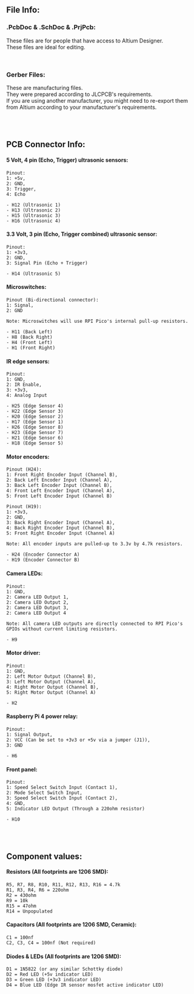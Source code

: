 ## File Info:

### .PcbDoc & .SchDoc & .PrjPcb:
These files are for people that have access to Altium Designer.<br>
These files are ideal for editing.<br>

<br>

### Gerber Files:
These are manufacturing files.<br>
They were prepared according to JLCPCB's requirements.<br>
If you are using another manufacturer, you might need to re-export them from Altium according to your manufacturer's requirements.<br>

<br>
<br>

## PCB Connector Info:

#### 5 Volt, 4 pin (Echo, Trigger) ultrasonic sensors:
    Pinout: 
    1: +5v, 
    2: GND, 
    3: Trigger, 
    4: Echo
    
    - H12 (Ultrasonic 1)
    - H13 (Ultrasonic 2)
    - H15 (Ultrasonic 3)
    - H16 (Ultrasonic 4)

#### 3.3 Volt, 3 pin (Echo, Trigger combined) ultrasonic sensor:
    Pinout: 
    1: +3v3, 
    2: GND, 
    3: Signal Pin (Echo + Trigger)

    - H14 (Ultrasonic 5)

#### Microswitches:
    Pinout (Bi-directional connector): 
    1: Signal, 
    2: GND
    
    Note: Microswitches will use RPI Pico's internal pull-up resistors.

    - H11 (Back Left)
    - H8 (Back Right)
    - H4 (Front Left)
    - H1 (Front Right)

#### IR edge sensors:
    Pinout: 
    1: GND, 
    2: IR Enable, 
    3: +3v3, 
    4: Analog Input
    
    - H25 (Edge Sensor 4)
    - H22 (Edge Sensor 3)
    - H20 (Edge Sensor 2)
    - H17 (Edge Sensor 1)
    - H26 (Edge Sensor 8)
    - H23 (Edge Sensor 7)
    - H21 (Edge Sensor 6)
    - H18 (Edge Sensor 5)

#### Motor encoders:
    Pinout (H24): 
    1: Front Right Encoder Input (Channel B),
    2: Back Left Encoder Input (Channel A), 
    3: Back Left Encoder Input (Channel B), 
    4: Front Left Encoder Input (Channel A),
    5: Front Left Encoder Input (Channel B)
    
    Pinout (H19): 
    1: +3v3,
    2: GND, 
    3: Back Right Encoder Input (Channel A), 
    4: Back Right Encoder Input (Channel B),
    5: Front Right Encoder Input (Channel A)
    
    Note: All encoder inputs are pulled-up to 3.3v by 4.7k resistors.

    - H24 (Encoder Connector A)
    - H19 (Encoder Connector B)

#### Camera LEDs:
    Pinout:
    1: GND,
    2: Camera LED Output 1,
    2: Camera LED Output 2,
    2: Camera LED Output 3,
    2: Camera LED Output 4
    
    Note: All camera LED outputs are directly connected to RPI Pico's GPIOs without current limiting resistors.

    - H9

#### Motor driver:
    Pinout:
    1: GND,
    2: Left Motor Output (Channel B),
    3: Left Motor Output (Channel A),
    4: Right Motor Output (Channel B),
    5: Right Motor Output (Channel A)

    - H2

#### Raspberry Pi 4 power relay:
    Pinout:
    1: Signal Output,
    2: VCC (Can be set to +3v3 or +5v via a jumper (J1)),
    3: GND

    - H6

#### Front panel:
    Pinout:
    1: Speed Select Switch Input (Contact 1),
    2: Mode Select Switch Input,
    3: Speed Select Switch Input (Contact 2),
    4: GND,
    5: Indicator LED Output (Through a 220ohm resistor)

    - H10
   
<br>
<br>

## Component values:

#### Resistors (All footprints are 1206 SMD):
    R5, R7, R8, R10, R11, R12, R13, R16 = 4.7k
    R1, R3, R4, R6 = 220ohm
    R2 = 430ohm
    R9 = 10k
    R15 = 47ohm
    R14 = Unpopulated
    
#### Capacitors (All footprints are 1206 SMD, Ceramic):
    C1 = 100nf
    C2, C3, C4 = 100nf (Not required)
    
#### Diodes & LEDs (All footprints are 1206 SMD):
    D1 = 1N5822 (or any similar Schottky diode)
    D2 = Red LED (+5v indicator LED)
    D3 = Green LED (+3v3 indicator LED)
    D4 = Blue LED (Edge IR sensor mosfet active indicator LED)
    
   
    
